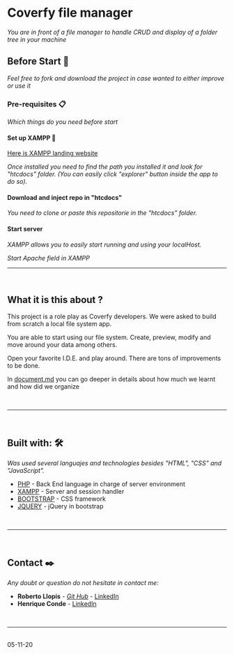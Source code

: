 # Coverfy file manager

_You are in front of a file manager to handle CRUD and display of a folder tree in your machine_

## Before Start 🚀

_Feel free to fork and download the project in case wanted to either improve or use it_

### Pre-requisites 📋

_Which things do you need before start_

#### Set up XAMPP 🔧

[Here is XAMPP landing website](https://www.apachefriends.org/es/index.html)

_Once installed you need to find the path you installed it and look for "htcdocs" folder. (You can easily click "explorer" button inside the app to do so)._

#### Download and inject repo in "htcdocs"

_You need to clone or paste this repositorie in the "htcdocs" folder._

#### Start server

_XAMPP allows you to easily start running and using your localHost._

_Start Apache field in XAMPP_

---

<br/>

## What it is this about ?

This project is a role play as Coverfy developers. We were asked to build from scratch a local file system app.

You are able to start using our file system. Create, preview, modify and move around your data among others.

Open your favorite I.D.E. and play around. There are tons of improvements to be done.
<br/>

In [document.md](document.md) you can go deeper in details about how much we learnt and how did we organize

<br/>

---

<br/>

## Built with: 🛠️

_Was used several languajes and technologies besides "HTML", "CSS" and "JavaScript"._

- [PHP](https://www.php.net/) - Back End language in charge of server environment
- [XAMPP](https://www.apachefriends.org/es/index.html) - Server and session handler
- [BOOTSTRAP](https://getbootstrap.com/) - CSS framework
- [JQUERY](https://jquery.com/) - jQuery in bootstrap

<br/>

---

<br/>

## Contact ✒️

_Any doubt or question do not hesitate in contact me:_

- **Roberto Llopis** - [_Git Hub_](https://github.com/RobertoLlopis) - [LinkedIn](https://www.linkedin.com/in/robertollopis/)
- **Henrique Conde** - [LinkedIn](https://www.linkedin.com/in/henrique-pe%C3%B1a-conde-67137b171/)

<br/>

---

<br/>
05-11-20